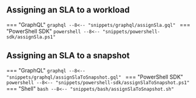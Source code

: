 ## Assigning an SLA to a workload

=== "GraphQL"
    ```graphql
    --8<-- "snippets/graphql/assignSla.gql"
    ```
=== "PowerShell SDK"
    ```powershell
    --8<-- "snippets/powershell-sdk/assignSla.ps1"
    ```

## Assigning an SLA to a snapshot

=== "GraphQL"
    ```graphql
    --8<-- "snippets/graphql/assignSlaToSnapshot.gql"
    ```
=== "PowerShell SDK"
    ```powershell
    --8<-- "snippets/powershell-sdk/assignSlaToSnapshot.ps1"
    ```
=== "Shell"
    ```bash
    --8<-- "snippets/bash/assignSlaToSnapshot.sh"
    ```